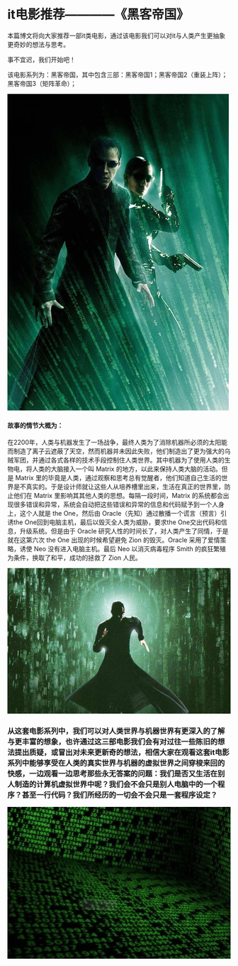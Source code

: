 # it电影推荐————《黑客帝国》   

本篇博文将向大家推荐一部it类电影，通过该电影我们可以对it与人类产生更抽象更奇妙的想法与思考。    

事不宜迟，我们开始吧！   

该电影系列为：黑客帝国，其中包含三部：黑客帝国1；黑客帝国2（重装上阵）；黑客帝国3（矩阵革命）；   

![](images/heike.jpg)   

#### 故事的情节大概为：     
在2200年，人类与机器发生了一场战争，最终人类为了消除机器所必须的太阳能而制造了离子云遮蔽了天空，然而机器并未因此失败，他们制造出了更为强大的乌贼军团，并通过各式各样的技术手段控制住人类世界。其中机器为了使用人类的生物电，将人类的大脑接入一个叫 Matrix 的地方，以此来保持人类大脑的活动。但是 Matrix 里的毕竟是人类，通过观察和思考总有觉醒者，他们知道自己生活的世界是不真实的。于是设计师就让这些人从培养槽里出来，生活在真正的世界里，防止他们在 Matrix 里影响其其他人类的思想。每隔一段时间，Matrix 的系统都会出现很多错误和异常，系统会自动把这些错误和异常的信息和代码赋予到一个人身上，这个人就是 the One，然后由 Oracle（先知）通过散播一个谎言（预言）引诱the One回到电脑主机，最后以毁灭全人类为威胁，要求the One交出代码和信息，升级系统。但是由于 Oracle 研究人性的时间长了，对人类产生了同情，于是就在这第六次 the One 出现的时候希望避免 Zion 的毁灭。Oracle 采用了爱情策略，诱使 Neo 没有进入电脑主机。最后 Neo 以消灭病毒程序 Smith 的疯狂繁殖为条件，换取了和平，成功的拯救了 Zion 人民。     

![](images/heike1.jpg)    

### 从这套电影系列中，我们可以对人类世界与机器世界有更深入的了解与更丰富的想象，也许通过这三部电影我们会有对过往一些陈旧的想法提出质疑，或冒出对未来更新奇的想法，相信大家在观看这套it电影系列中能够享受在人类的真实世界与机器的虚拟世界之间穿梭来回的快感，一边观看一边思考那些永无答案的问题：我们是否又生活在别人制造的计算机虚拟世界中呢？我们会不会只是别人电脑中的一个程序？甚至一行代码？我们所经历的一切会不会只是一套程序设定？

![](images/heike2.jpg)
